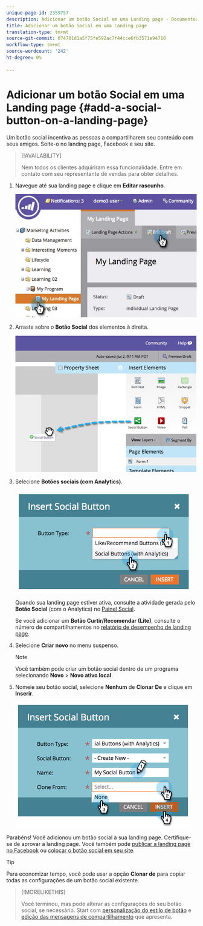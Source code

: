 ```yaml
---
unique-page-id: 2359757
description: Adicionar um botão Social em uma Landing page - Documentos do Marketing - Documentação do produto
title: Adicionar um botão Social em uma Landing page
translation-type: tm+mt
source-git-commit: 074701d1a5f75fe592ac7f44cce6fb3571e94710
workflow-type: tm+mt
source-wordcount: '242'
ht-degree: 0%

---
```



# Adicionar um botão Social em uma Landing page {#add-a-social-button-on-a-landing-page}

Um botão social incentiva as pessoas a compartilharem seu conteúdo com seus amigos. Solte-o no landing page, Facebook e seu site.

>[!AVAILABILITY]
>
>Nem todos os clientes adquiriram essa funcionalidade. Entre em contato com seu representante de vendas para obter detalhes.

1. Navegue até sua landing page e clique em **Editar rascunho**.

   ![](assets/landingpageeditdraft.jpg)

1. Arraste sobre o **Botão Social** dos elementos à direita.

   ![](assets/image2014-9-17-10-3a35-3a6.png)

1. Selecione **Botões sociais (com Analytics)**.

   ![](assets/image2014-9-17-10-3a35-3a13.png)

   Quando sua landing page estiver ativa, consulte a atividade gerada pelo **Botão Social** (com o Analytics) no [Painel Social](/help/marketo/product-docs/demand-generation/social/social-functions/view-social-performance.md).

   Se você adicionar um **Botão Curtir/Recomendar (Lite)**, consulte o número de compartilhamentos no [relatório de desempenho de landing page](/help/marketo/product-docs/demand-generation/landing-pages/understanding-landing-pages/landing-page-performance-report.md).

1. Selecione **Criar novo** no menu suspenso.

   >[!NOTE]
   >
   >Você também pode criar um botão social dentro de um programa selecionando **Novo** > **Novo ativo local**.

1. Nomeie seu botão social, selecione **Nenhum** de **Clonar** **De** e clique em **Inserir**.

   ![](assets/image2014-9-17-10-3a35-3a26.png)

Parabéns! Você adicionou um botão social à sua landing page. Certifique-se de aprovar a landing page. Você também pode [publicar a landing page no Facebook](/help/marketo/product-docs/demand-generation/facebook/publish-landing-pages-to-facebook.md) ou [colocar o botão social em seu site](/help/marketo/product-docs/demand-generation/social/social-functions/deploy-social-on-your-website.md).

>[!TIP]
>
>Para economizar tempo, você pode usar a opção **Clonar de** para copiar todas as configurações de um botão social existente.

>[!MORELIKETHIS]
>
>Você terminou, mas pode alterar as configurações do seu botão social, se necessário. Start com [personalização do estilo de botão](/help/marketo/product-docs/demand-generation/social/configuring-social-actions/customize-social-app-button.md) e [edição das mensagens de compartilhamento](/help/marketo/product-docs/demand-generation/social/configuring-social-actions/configure-social-sign-up-share-flow.md) que apresenta.

